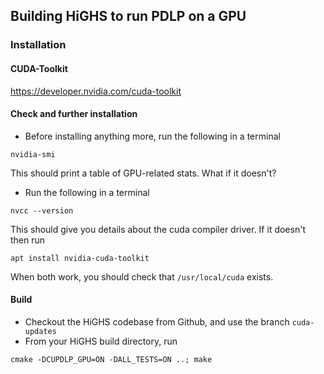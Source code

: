 ## Building HiGHS to run PDLP on a GPU

### Installation

#### CUDA-Toolkit 

https://developer.nvidia.com/cuda-toolkit

#### Check and further installation

* Before installing anything more, run the following in a terminal

``
nvidia-smi
``

This should print a table of GPU-related stats. What if it doesn't?

* Run the following in a terminal

``
nvcc --version
``

This should give you details about the cuda compiler driver. If it doesn't then run

``
apt install nvidia-cuda-toolkit
``

When both work, you should check that `/usr/local/cuda` exists. 

#### Build

* Checkout the HiGHS codebase from Github, and use the branch `cuda-updates`
* From your HiGHS build directory, run

``
cmake -DCUPDLP_GPU=ON -DALL_TESTS=ON ..; make
``






